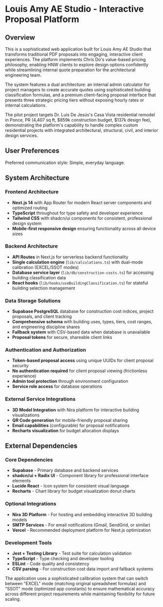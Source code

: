# Louis Amy AE Studio - Interactive Proposal Platform

## Overview

This is a sophisticated web application built for Louis Amy AE Studio that transforms traditional PDF proposals into engaging, interactive client experiences. The platform implements Chris Do's value-based pricing philosophy, enabling HNW clients to explore design options confidently while streamlining internal quote preparation for the architectural engineering team.

The system features a dual architecture: an internal admin calculator for project managers to create accurate quotes using sophisticated building classification formulas, and a premium client-facing proposal interface that presents three strategic pricing tiers without exposing hourly rates or internal calculations.

The pilot project targets Dr. Luis De Jesús's Casa Vista residential remodel in Ponce, PR (4,407 sq ft, $859k construction budget, $137k design fee), demonstrating the platform's capability to handle complex custom residential projects with integrated architectural, structural, civil, and interior design services.

## User Preferences

Preferred communication style: Simple, everyday language.

## System Architecture

### Frontend Architecture
- **Next.js 14** with App Router for modern React server components and optimized routing
- **TypeScript** throughout for type safety and developer experience
- **Tailwind CSS** with shadcn/ui components for consistent, professional design system
- **Mobile-first responsive design** ensuring functionality across all device sizes

### Backend Architecture
- **API Routes** in Next.js for serverless backend functionality
- **Single calculation engine** (`lib/calculations.ts`) with dual-mode calibration (EXCEL/SSOT modes)
- **Database service layer** (`lib/db/construction-costs.ts`) for accessing building classification data
- **React hooks** (`lib/hooks/useBuildingClassification.ts`) for stateful building selection management

### Data Storage Solutions
- **Supabase PostgreSQL** database for construction cost indices, project proposals, and client tracking
- **Comprehensive schema** with building uses, types, tiers, cost ranges, and engineering discipline shares
- **Fallback system** with CSV-based data when database is unavailable
- **Proposal tokens** for secure, shareable client links

### Authentication and Authorization
- **Token-based proposal access** using unique UUIDs for client proposal security
- **No authentication required** for client proposal viewing (frictionless experience)
- **Admin tool protection** through environment configuration
- **Service role access** for database operations

### External Service Integrations
- **3D Model Integration** with Nira platform for interactive building visualizations
- **QR Code generation** for mobile-friendly proposal sharing
- **Email capabilities** (configurable) for proposal notifications
- **Recharts visualization** for budget allocation displays

## External Dependencies

### Core Dependencies
- **Supabase** - Primary database and backend services
- **shadcn/ui + Radix UI** - Component library for professional interface elements
- **Lucide React** - Icon system for consistent visual language
- **Recharts** - Chart library for budget visualization donut charts

### Optional Integrations
- **Nira 3D Platform** - For hosting and embedding interactive 3D building models
- **SMTP Services** - For email notifications (Gmail, SendGrid, or similar)
- **Vercel** - Recommended deployment platform for Next.js optimization

### Development Tools
- **Jest + Testing Library** - Test suite for calculation validation
- **TypeScript** - Type checking and developer tooling
- **ESLint** - Code quality and consistency
- **CSV parsing** - For construction cost data import and fallback systems

The application uses a sophisticated calibration system that can switch between "EXCEL" mode (matching original spreadsheet formulas) and "SSOT" mode (optimized app constants) to ensure mathematical accuracy across different project requirements while maintaining flexibility for future scaling.